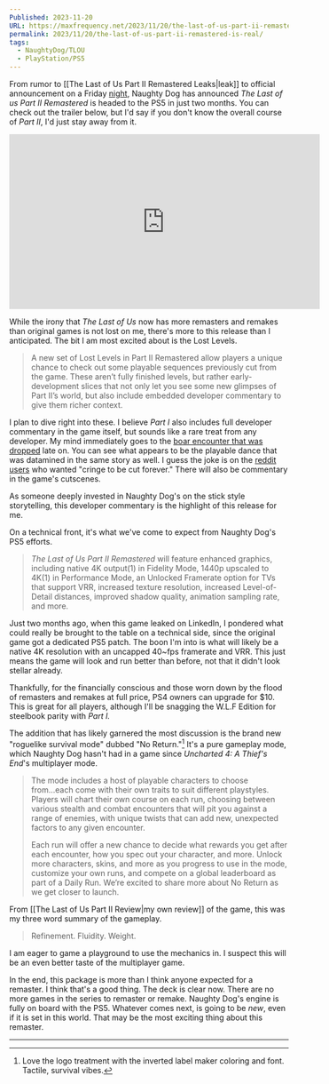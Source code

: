 ```yaml
---
Published: 2023-11-20
URL: https://maxfrequency.net/2023/11/20/the-last-of-us-part-ii-remastered-is-real/
permalink: 2023/11/20/the-last-of-us-part-ii-remastered-is-real/
tags:
  - NaughtyDog/TLOU
  - PlayStation/PS5
---
```

From rumor to [[The Last of Us Part II Remastered Leaks|leak]] to official announcement on a Friday [night](https://twitter.com/Naughty_Dog/status/1725669795889344833), Naughty Dog has announced *The Last of us Part II Remastered* is headed to the PS5 in just two months. You can check out the trailer below, but I'd say if you don't know the overall course of *Part II*, I'd just stay away from it.

<div class=iframe-container>
<iframe width="560" height="315" src="https://www.youtube-nocookie.com/embed/Ye3st9z6jQY?si=7tz4JhT-1kWSgNDS" title="YouTube video player" frameborder="0" allow="accelerometer; autoplay; clipboard-write; encrypted-media; gyroscope; picture-in-picture; web-share" allowfullscreen></iframe>
</div>

While the irony that *The Last of Us* now has more remasters and remakes than original games is not lost on me, there's more to this release than I anticipated. The bit I am most excited about is the Lost Levels.

> A new set of Lost Levels in Part II Remastered allow players a unique chance to check out some playable sequences previously cut from the game. These aren’t fully finished levels, but rather early-development slices that not only let you see some new glimpses of Part II’s world, but also include embedded developer commentary to give them richer context. 

I plan to dive right into these. I believe *Part I* also includes full developer commentary in the game itself, but sounds like a rare treat from any developer. My mind immediately goes to the [boar encounter that was dropped](https://www.gamesradar.com/the-last-of-us-2-datamine-reveals-cut-content-including-a-boar-hunting-scene-and-playable-dance-sequence/) late on. You can see what appears to be the playable dance that was datamined in the same story as well. I guess the joke is on the [reddit users](https://www.reddit.com/r/TheLastOfUs2/comments/uit0dn/comment/i7es15x/?context=3) who wanted "cringe to be cut forever." There will also be commentary in the game's cutscenes.

As someone deeply invested in Naughty Dog's on the stick style storytelling, this developer commentary is the highlight of this release for me.

On a technical front, it's what we've come to expect from Naughty Dog's PS5 efforts.

> *The Last of Us Part II Remastered* will feature enhanced graphics, including native 4K output(1) in Fidelity Mode, 1440p upscaled to 4K(1) in Performance Mode, an Unlocked Framerate option for TVs that support VRR, increased texture resolution, increased Level-of-Detail distances, improved shadow quality, animation sampling rate, and more.

Just two months ago, when this game leaked on LinkedIn, I pondered what could really be brought to the table on a technical side, since the original game got a dedicated PS5 patch. The boon I'm into is what will likely be a native 4K resolution with an uncapped 40~fps framerate and VRR. This just means the game will look and run better than before, not that it didn't look stellar already. 

Thankfully, for the financially conscious and those worn down by the flood of remasters and remakes at full price, PS4 owners can upgrade for $10. This is great for all players, although I'll be snagging the W.L.F Edition for steelbook parity with *Part I.*

The addition that has likely garnered the most discussion is the brand new "roguelike survival mode" dubbed "No Return."[^1] It's a pure gameplay mode, which Naughty Dog hasn't had in a game since *Uncharted 4: A Thief's End*'s multiplayer mode. 

>The mode includes a host of playable characters to choose from...each come with their own traits to suit different playstyles. Players will chart their own course on each run, choosing between various stealth and combat encounters that will pit you against a range of enemies, with unique twists that can add new, unexpected factors to any given encounter.
>
>Each run will offer a new chance to decide what rewards you get after each encounter, how you spec out your character, and more. Unlock more characters, skins, and more as you progress to use in the mode, customize your own runs, and compete on a global leaderboard as part of a Daily Run. We’re excited to share more about No Return as we get closer to launch.

From [[The Last of Us Part II Review|my own review]] of the game, this was my three word summary of the gameplay.

> Refinement. Fluidity. Weight.

I am eager to game a playground to use the mechanics in. I suspect this will be an even better taste of the multiplayer game. 

In the end, this package is more than I think anyone expected for a remaster. I think that's a good thing. The deck is clear now. There are no more games in the series to remaster or remake. Naughty Dog's engine is fully on board with the PS5. Whatever comes next, is going to be *new*, even if it is set in this world. That may be the most exciting thing about this remaster.

---
[^1]: Love the logo treatment with the inverted label maker coloring and font. Tactile, survival vibes. 